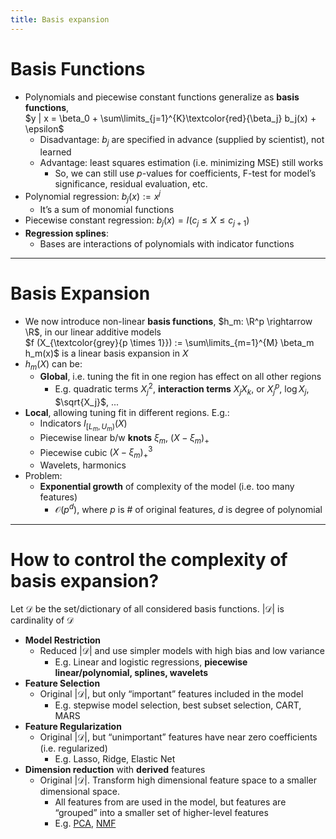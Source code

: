 ```yaml
---
title: Basis expansion
---
```


# Basis Functions

* Polynomials and piecewise constant functions generalize as **basis functions**, 
<br> $y | x = \beta_0 + \sum\limits_{j=1}^{K}\textcolor{red}{\beta_j} b_j(x) + \epsilon$
	* Disadvantage: $b_j$ are specified in advance (supplied by scientist), not learned
  * Advantage: least squares estimation (i.e. minimizing MSE) still works
    * So, we can still use $p$-values for coefficients, $\mathrm{F}$-test for model’s significance, residual evaluation, etc.
* Polynomial regression: $b_j(x) := x^j$
  * It’s a sum of monomial functions
* Piecewise constant regression: $b_j(x) = I(c_j \leq X \leq c_{j+1})$
* **Regression splines**: 
	* Bases are interactions of polynomials with indicator functions


---

# Basis Expansion

* We now introduce non-linear **basis functions**, $h_m: \R^p \rightarrow \R$, in our linear additive models
<br> $f (X_{\textcolor{grey}{p \times 1}}) := \sum\limits_{m=1}^{M} \beta_m h_m(x)$ is a linear basis expansion in $X$
* $h_m(X)$ can be:
  * **Global**, i.e. tuning the fit in one region has effect on all other regions
    * E.g. quadratic terms $X_j^2$, **interaction terms** $X_j X_k$, or $X_j^p$, $\log X_j$, $\sqrt{X_j}$, ...
* **Local**, allowing tuning fit in different regions. E.g.:
  * Indicators $I_{[L_m, U_m)} (X)$
  * Piecewise linear b/w **knots** $\xi_m$, $(X - \xi_m)_{+}$
  * Piecewise cubic $(X - \xi_m)_{+}^3$
  * Wavelets, harmonics
* Problem:
  * **Exponential growth** of complexity of the model (i.e. too many features)
    * $\mathcal{O}(p^d)$, where $p$ is # of original features, $d$ is degree of polynomial

---

# How to control the complexity of basis expansion?

Let $\mathcal{D}$ be the set/dictionary of all considered basis functions. $|\mathcal{D}|$ is cardinality of $\mathcal{D}$
* **Model Restriction**
  * Reduced $|\mathcal{D}|$ and use simpler models with high bias and low variance
    * E.g. Linear and logistic regressions, **piecewise linear/polynomial, splines, wavelets**
* **Feature Selection**
  * Original $|\mathcal{D}|$, but only “important” features included in the model
    * E.g. stepwise model selection, best subset selection, CART, MARS
* **Feature Regularization**
  * Original $|\mathcal{D}|$, but “unimportant” features have near zero coefficients (i.e. regularized)
    * E.g. Lasso, Ridge, Elastic Net
* **Dimension reduction** with **derived** features
  * Original $|\mathcal{D}|$. Transform high dimensional feature space to a smaller dimensional space.
    * All features from  are used in the model, but features are “grouped” into a smaller set of higher-level features
    * E.g. [PCA](https://en.wikipedia.org/wiki/Principal_component_analysis), [NMF](https://en.wikipedia.org/wiki/Non-negative_matrix_factorization)